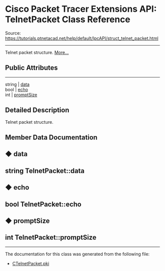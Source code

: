 # Cisco Packet Tracer Extensions API: TelnetPacket Class Reference

Source: https://tutorials.ptnetacad.net/help/default/IpcAPI/struct_telnet_packet.html

---

Telnet packet structure. [More...](struct_telnet_packet.html#details)

##  Public Attributes  
  
---  
string | [data](struct_telnet_packet.html#a9312ccf792e62b6ece36e0920f30aa30)  
bool | [echo](struct_telnet_packet.html#aab5b99396ec741895a04ef898eb30ab9)  
int | [promptSize](struct_telnet_packet.html#a8e7e8c58f76a1c4a0a6552f5c57c5735)  
  
## Detailed Description

Telnet packet structure. 

## Member Data Documentation

## ◆ data

string TelnetPacket::data  
---  
  
## ◆ echo

bool TelnetPacket::echo  
---  
  
## ◆ promptSize

int TelnetPacket::promptSize  
---  
  
* * *

The documentation for this class was generated from the following file:

  * [CTelnetPacket.pki](_c_telnet_packet_8pki.html)



